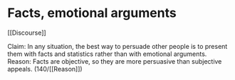 # Facts, emotional arguments

[[Discourse]]

Claim: In any situation, the best way to persuade other people is to present them with facts and statistics rather than with emotional arguments.<br>
Reason: Facts are objective, so they are more persuasive than subjective appeals.
(140/[[Reason]])
